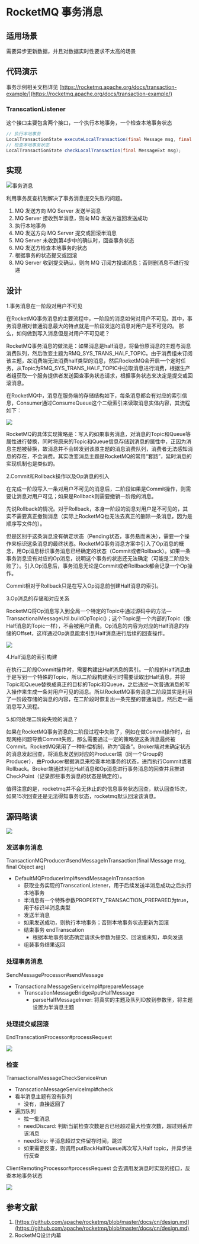 # RocketMQ 事务消息

## 适用场景

需要异步更新数据，并且对数据实时性要求不太高的场景

## 代码演示

事务示例相关文档详见 [https://rocketmq.apache.org/docs/transaction-example/](https://rocketmq.apache.org/docs/transaction-example/)

### TranscationListener

这个接口主要包含两个接口，一个执行本地事务，一个检查本地事务状态

```java
// 执行本地事务
LocalTransactionState executeLocalTransaction(final Message msg, final Object arg);
// 检查本地事务状态
LocalTransactionState checkLocalTransaction(final MessageExt msg);
```

## 实现

![&#x4E8B;&#x52A1;&#x6D88;&#x606F;](../../gitbook/assets/transaction.png)

利用事务反查机制解决了事务消息提交失败的问题。

1. MQ 发送方向 MQ Server 发送半消息
2. MQ Server 接收到半消息，则向 MQ 发送方返回发送成功
3. 执行本地事务
4. MQ 发送方向 MQ Server 提交或回滚半消息
5. MQ Server 未收到第4步中的确认时，回查事务状态
6. MQ 发送方检查本地事务的状态
7. 根据事务的状态提交或回滚
8. MQ Server 收到提交确认，则向 MQ 订阅方投递消息；否则删消息不进行投递

## 设计

1.事务消息在一阶段对用户不可见

在RocketMQ事务消息的主要流程中，一阶段的消息如何对用户不可见。其中，事务消息相对普通消息最大的特点就是一阶段发送的消息对用户是不可见的。 那么，如何做到写入消息但是对用户不可见呢？

RocketMQ事务消息的做法是：如果消息是half消息，将备份原消息的主题与消息消费队列，然后改变主题为RMQ\_SYS\_TRANS\_HALF\_TOPIC。由于消费组未订阅该主题，故消费端无法消费half类型的消息，然后RocketMQ会开启一个定时任务，从Topic为RMQ\_SYS\_TRANS\_HALF\_TOPIC中拉取消息进行消费，根据生产者组获取一个服务提供者发送回查事务状态请求，根据事务状态来决定是提交或回滚消息。

在RocketMQ中，消息在服务端的存储结构如下，每条消息都会有对应的索引信息，Consumer通过ConsumeQueue这个二级索引来读取消息实体内容，其流程如下：

![](../../gitbook/assets/consume.png)

RocketMQ的具体实现策略是：写入的如果事务消息，对消息的Topic和Queue等属性进行替换，同时将原来的Topic和Queue信息存储到消息的属性中，正因为消息主题被替换，故消息并不会转发到该原主题的消息消费队列，消费者无法感知消息的存在，不会消费。其实改变消息主题是RocketMQ的常用“套路”，延时消息的实现机制也是类似的。

2.Commit和Rollback操作以及Op消息的引入

在完成一阶段写入一条对用户不可见的消息后，二阶段如果是Commit操作，则需要让消息对用户可见；如果是Rollback则需要撤销一阶段的消息。

先说Rollback的情况。对于Rollback，本身一阶段的消息对用户是不可见的，其实不需要真正撤销消息（实际上RocketMQ也无法去真正的删除一条消息，因为是顺序写文件的）。

但是区别于这条消息没有确定状态（Pending状态，事务悬而未决），需要一个操作来标识这条消息的最终状态。RocketMQ事务消息方案中引入了Op消息的概念，用Op消息标识事务消息已经确定的状态（Commit或者Rollback）。如果一条事务消息没有对应的Op消息，说明这个事务的状态还无法确定（可能是二阶段失败了）。引入Op消息后，事务消息无论是Commit或者Rollback都会记录一个Op操作。

Commit相对于Rollback只是在写入Op消息前创建Half消息的索引。

3.Op消息的存储和对应关系

RocketMQ将Op消息写入到全局一个特定的Topic中通过源码中的方法—TransactionalMessageUtil.buildOpTopic\(\)；这个Topic是一个内部的Topic（像Half消息的Topic一样），不会被用户消费。Op消息的内容为对应的Half消息的存储的Offset，这样通过Op消息能索引到Half消息进行后续的回查操作。

![](../../gitbook/assets/op-queue.png)

4.Half消息的索引构建

在执行二阶段Commit操作时，需要构建出Half消息的索引。一阶段的Half消息由于是写到一个特殊的Topic，所以二阶段构建索引时需要读取出Half消息，并将Topic和Queue替换成真正的目标的Topic和Queue，之后通过一次普通消息的写入操作来生成一条对用户可见的消息。所以RocketMQ事务消息二阶段其实是利用了一阶段存储的消息的内容，在二阶段时恢复出一条完整的普通消息，然后走一遍消息写入流程。

5.如何处理二阶段失败的消息？

如果在RocketMQ事务消息的二阶段过程中失败了，例如在做Commit操作时，出现网络问题导致Commit失败，那么需要通过一定的策略使这条消息最终被Commit。RocketMQ采用了一种补偿机制，称为“回查”。Broker端对未确定状态的消息发起回查，将消息发送到对应的Producer端（同一个Group的Producer），由Producer根据消息来检查本地事务的状态，进而执行Commit或者Rollback。Broker端通过对比Half消息和Op消息进行事务消息的回查并且推进CheckPoint（记录那些事务消息的状态是确定的）。

值得注意的是，rocketmq并不会无休止的的信息事务状态回查，默认回查15次，如果15次回查还是无法得知事务状态，rocketmq默认回滚该消息。

## 源码略读

![](../../gitbook/assets/RocketMQ技术内幕8-1.jpeg)

### 发送事务消息

TransactionMQProducer\#sendMessageInTransaction\(final Message msg, final Object arg\)

* DefaultMQProducerImpl\#sendMessageInTransaction
  * 获取业务实现的TranscationListener，用于后续发送半消息成功之后执行本地事务
  * 半消息有一个特殊参数PROPERTY\_TRANSACTION\_PREPARED为true，用于标识半消息类型
  * 发送半消息
  * 如果发送成功，则执行本地事务；否则本地事务状态更新为回滚
  * 结束事务 endTranscation
    * 根据本地事务状态确定请求头参数为提交、回滚或未知，单向发送
  * 组装事务结果返回

### 处理事务消息

SendMessageProcessor\#sendMessage

* TransactionalMessageServiceImpl\#prepareMessage
  * TranscationMessageBridge\#putHalfMessage
    * parseHalfMessageInner: 将真实的主题及队列ID放到参数里，将主题设置为半消息主题

### 处理提交或回滚

EndTranscationProcessor\#processRequest

![](../../gitbook/assets/RocketMQ技术内幕8-3.jpeg)

### 检查

TransactionalMessageCheckService\#run

* TranscationMessageServiceImpl\#check
* 看半消息主题有没有队列
  * 没有，直接返回了
* 遍历队列
  * 拉一批消息
  * needDiscard: 判断当前检查次数是否已经超过最大检查次数，超过则丢弃该消息
  * needSkip: 半消息超过文件留存时间，跳过
  * 如果需要反查，则调用putBackHalfQueue再次写入Half topic，并异步进行反查

ClientRemotingProcessor\#processRequest 会去调用发消息时实现的接口，反查本地事务状态

![](../../gitbook/assets/RocketMQ技术内幕8-4.jpeg)

## 参考文献

1. [https://github.com/apache/rocketmq/blob/master/docs/cn/design.md](https://github.com/apache/rocketmq/blob/master/docs/cn/design.md)
2. RocketMQ设计内幕

